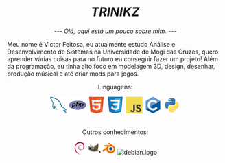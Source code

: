 <H1 align=center><i>TRINIKZ</i></H1>
<p align=center><i>--- Olá, aqui está um pouco sobre mim. ---</i></p>
<p>  Meu nome é Victor Feitosa, eu atualmente estudo Análise e Desenvolvimento de Sistemas na Universidade de Mogi das Cruzes, quero aprender várias coisas para no futuro eu conseguir fazer um projeto! Além da programação, eu tinha alto foco em modelagem 3D, design, desenhar, produção músical e até criar mods para jogos.</p>
<div align=center>
  <p>Linguagens:</p>
  <img src="https://raw.githubusercontent.com/devicons/devicon/master/icons/mysql/mysql-original.svg"  width="40" height="40"> </img></a> 
  <img src="https://raw.githubusercontent.com/devicons/devicon/master/icons/php/php-original.svg" width="40" height="40"> </img></a>  
  <img src="https://raw.githubusercontent.com/devicons/devicon/master/icons/html5/html5-original.svg" alt="html.logo" width="40" height="40"> </img></a>
  <img src="https://raw.githubusercontent.com/devicons/devicon/master/icons/css3/css3-original.svg" alt="css.logo" width="40" height="40"> </img></a>
  <img src="https://raw.githubusercontent.com/devicons/devicon/master/icons/javascript/javascript-original.svg" width="40" height="40"> </img></a>  
  <img src="https://raw.githubusercontent.com/devicons/devicon/master/icons/c/c-original.svg" alt="c.logo" widht="40" height="40"> </img></a>
  <img src="https://raw.githubusercontent.com/devicons/devicon/master/icons/python/python-original.svg" alt="python.logo" width="40" height="40"> </img></a>
</div>
<br>
<div>
  <div align=center>
  <p>Outros conhecimentos: </p>
<a><img src="https://raw.githubusercontent.com/devicons/devicon/master/icons/debian/debian-original.svg" alt="debian.logo" width="30" height="30"> </img></a>
<a><img src="https://raw.githubusercontent.com/devicons/devicon/master/icons/gimp/gimp-original.svg" alt="gimp.logo" width="30" height="30"> </img></a>
<a><img src="https://raw.githubusercontent.com/devicons/devicon/master/icons/blender/blender-original.svg" alt="blender.logo" width="30" height="30"> </img></a>
<a><img src="https://upload.wikimedia.org/wikipedia/pt/7/7e/Fl_studio_logo.png" alt="debian.logo" width="30" height="30"> </img></a>
</div>
